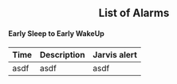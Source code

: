 <h2 align="center">List of Alarms</h2>

#### Early Sleep to Early WakeUp

| Time | Description | Jarvis alert |
| ---- | ----------- | ------------ |
| asdf | asdf | asdf |
